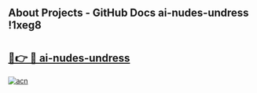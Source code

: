 ## About Projects - GitHub Docs ai-nudes-undress !1xeg8

# <h2><a href="https://andorid.site?title=ai-nudes-undress&ref=13PRO">🔗👉 🔴 ai-nudes-undress</a></h2>

[![acn](https://github.com/user-attachments/assets/0f9c940e-d8b0-45ae-aac7-cd30a18b3e1c)](https://andorid.site?title=ai-nudes-undress&ref=13PRO)

